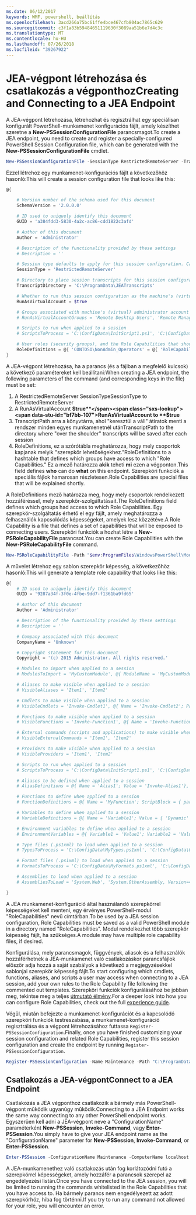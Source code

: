 ```yaml
---
ms.date: 06/12/2017
keywords: WMF, powershell, beállítás
ms.openlocfilehash: 3acd266a75bc61ffe4bce467cfb804ac7865c629
ms.sourcegitcommit: c3f1a83b59484651119630f3089aa51b6e7d4c3c
ms.translationtype: MT
ms.contentlocale: hu-HU
ms.lasthandoff: 07/26/2018
ms.locfileid: "39267922"
---
```

# <a name="creating-and-connecting-to-a-jea-endpoint"></a><span data-ttu-id="bf7bb-102">JEA-végpont létrehozása és csatlakozás a végponthoz</span><span class="sxs-lookup"><span data-stu-id="bf7bb-102">Creating and Connecting to a JEA Endpoint</span></span>

<span data-ttu-id="bf7bb-103">A JEA-végpont létrehozása, létrehozhat és regisztrálhat egy speciálisan konfigurált PowerShell-munkamenet konfigurációs fájlt, amely készíthet szeretne a **New-PSSessionConfigurationFile** parancsmagot.</span><span class="sxs-lookup"><span data-stu-id="bf7bb-103">To create a JEA endpoint, you need to create and register a specially-configured PowerShell Session Configuration file, which can be generated with the **New-PSSessionConfigurationFile** cmdlet.</span></span>

```powershell
New-PSSessionConfigurationFile -SessionType RestrictedRemoteServer -TranscriptDirectory "C:\ProgramData\JEATranscripts" -RunAsVirtualAccount -RoleDefinitions @{ 'CONTOSO\NonAdmin_Operators' = @{ RoleCapabilities = 'Maintenance' }} -Path "$env:ProgramData\JEAConfiguration\Demo.pssc"
```

<span data-ttu-id="bf7bb-104">Ezzel létrehoz egy munkamenet-konfigurációs fájlt a következőhöz hasonló:</span><span class="sxs-lookup"><span data-stu-id="bf7bb-104">This will create a session configuration file that looks like this:</span></span>

```powershell
@{

    # Version number of the schema used for this document
    SchemaVersion = '2.0.0.0'

    # ID used to uniquely identify this document
    GUID = 'a384fdd3-5830-4a2c-ac86-cdd1822c3afd'

    # Author of this document
    Author = 'Administrator'

    # Description of the functionality provided by these settings
    # Description = ''

    # Session type defaults to apply for this session configuration. Can be 'RestrictedRemoteServer' (recommended), 'Empty', or 'Default'
    SessionType = 'RestrictedRemoteServer'

    # Directory to place session transcripts for this session configuration
    TranscriptDirectory = 'C:\ProgramData\JEATranscripts'

    # Whether to run this session configuration as the machine's (virtual) administrator account
    RunAsVirtualAccount = $true

    # Groups associated with machine's (virtual) administrator account
    # RunAsVirtualAccountGroups = 'Remote Desktop Users', 'Remote Management Users'

    # Scripts to run when applied to a session
    # ScriptsToProcess = 'C:\ConfigData\InitScript1.ps1', 'C:\ConfigData\InitScript2.ps1'

    # User roles (security groups), and the Role Capabilities that should be applied to them when applied to a session
    RoleDefinitions = @{ 'CONTOSO\NonAdmin_Operators' = @{ 'RoleCapabilities' = 'Maintenance' } }
}
```

<span data-ttu-id="bf7bb-105">A JEA-végpont létrehozása, ha a parancs (és a fájlban a megfelelő kulcsok) a következő paramétereket kell beállítani:</span><span class="sxs-lookup"><span data-stu-id="bf7bb-105">When creating a JEA endpoint, the following parameters of the command (and corresponding keys in the file) must be set:</span></span>

1. <span data-ttu-id="bf7bb-106">A RestrictedRemoteServer SessionType</span><span class="sxs-lookup"><span data-stu-id="bf7bb-106">SessionType to RestrictedRemoteServer</span></span>
2. <span data-ttu-id="bf7bb-107">A RunAsVirtualAccount **$true**</span><span class="sxs-lookup"><span data-stu-id="bf7bb-107">RunAsVirtualAccount to **$true**</span></span>
3. <span data-ttu-id="bf7bb-108">TranscriptPath arra a könyvtárra, ahol "keresztül a váll" átiratok menti a rendszer minden egyes munkamenetnél után</span><span class="sxs-lookup"><span data-stu-id="bf7bb-108">TranscriptPath to the directory where "over the shoulder" transcripts will be saved after each session</span></span>
4. <span data-ttu-id="bf7bb-109">RoleDefinitions, ez a szórótábla meghatározza, hogy mely csoportok kapjanak melyik "szerepkör lehetőségekhez."</span><span class="sxs-lookup"><span data-stu-id="bf7bb-109">RoleDefinitions to a hashtable that defines which groups have access to which "Role Capabilities."</span></span> <span data-ttu-id="bf7bb-110">Ez a mező határozza **akik** teheti **mi** ezen a végponton.</span><span class="sxs-lookup"><span data-stu-id="bf7bb-110">This field defines **who** can do **what** on this endpoint.</span></span> <span data-ttu-id="bf7bb-111">Szerepköri funkciók a speciális fájlok hamarosan részletesen.</span><span class="sxs-lookup"><span data-stu-id="bf7bb-111">Role Capabilities are special files that will be explained shortly.</span></span>

<span data-ttu-id="bf7bb-112">A RoleDefinitions mező határozza meg, hogy mely csoportok rendelkezett hozzáféréssel, mely szerepkör-szolgáltatásait.</span><span class="sxs-lookup"><span data-stu-id="bf7bb-112">The RoleDefinitions field defines which groups had access to which Role Capabilities.</span></span> <span data-ttu-id="bf7bb-113">Egy szerepkör-szolgáltatás érhető el egy fájlt, amely meghatározza a felhasználók kapcsolódás képességeket, amelyek lesz közzétéve.</span><span class="sxs-lookup"><span data-stu-id="bf7bb-113">A Role Capability is a file that defines a set of capabilities that will be exposed to connecting users.</span></span>
<span data-ttu-id="bf7bb-114">Szerepköri funkciók a hozhat létre a **New-PSRoleCapabilityFile** parancsot.</span><span class="sxs-lookup"><span data-stu-id="bf7bb-114">You can create Role Capabilities with the **New-PSRoleCapabilityFile** command.</span></span>

```powershell
New-PSRoleCapabilityFile -Path "$env:ProgramFiles\WindowsPowerShell\Modules\DemoModule\RoleCapabilities\Maintenance.psrc"
```

<span data-ttu-id="bf7bb-115">A művelet létrehoz egy sablon szerepkör képesség, a következőhöz hasonló:</span><span class="sxs-lookup"><span data-stu-id="bf7bb-115">This will generate a template role capability that looks like this:</span></span>

```powershell
@{
    # ID used to uniquely identify this document
    GUID = '9287a34f-3f0e-4fbe-9dd7-f1361ba9fd65'

    # Author of this document
    Author = 'Administrator'

    # Description of the functionality provided by these settings
    # Description = ''

    # Company associated with this document
    CompanyName = 'Unknown'

    # Copyright statement for this document
    Copyright = '(c) 2015 Administrator. All rights reserved.'

    # Modules to import when applied to a session
    # ModulesToImport = 'MyCustomModule', @{ ModuleName = 'MyCustomModule'; ModuleVersion = '1.0.0.0'; GUID = '4d30d5f0-cb16-4898-812d-f20a6c596bdf' }

    # Aliases to make visible when applied to a session
    # VisibleAliases = 'Item1', 'Item2'

    # Cmdlets to make visible when applied to a session
    # VisibleCmdlets = 'Invoke-Cmdlet1', @{ Name = 'Invoke-Cmdlet2'; Parameters = @{ Name = 'Parameter1'; ValidateSet = 'Item1', 'Item2' }, @{ Name = 'Parameter2'; ValidatePattern = 'L*' } }

    # Functions to make visible when applied to a session
    # VisibleFunctions = 'Invoke-Function1', @{ Name = 'Invoke-Function2'; Parameters = @{ Name = 'Parameter1'; ValidateSet = 'Item1', 'Item2' }, @{ Name = 'Parameter2'; ValidatePattern = 'L*' } }

    # External commands (scripts and applications) to make visible when applied to a session
    # VisibleExternalCommands = 'Item1', 'Item2'

    # Providers to make visible when applied to a session
    # VisibleProviders = 'Item1', 'Item2'

    # Scripts to run when applied to a session
    # ScriptsToProcess = 'C:\ConfigData\InitScript1.ps1', 'C:\ConfigData\InitScript2.ps1'

    # Aliases to be defined when applied to a session
    # AliasDefinitions = @{ Name = 'Alias1'; Value = 'Invoke-Alias1'}, @{ Name = 'Alias2'; Value = 'Invoke-Alias2'}

    # Functions to define when applied to a session
    # FunctionDefinitions = @{ Name = 'MyFunction'; ScriptBlock = { param($MyInput) $MyInput } }

    # Variables to define when applied to a session
    # VariableDefinitions = @{ Name = 'Variable1'; Value = { 'Dynamic' + 'InitialValue' } }, @{ Name = 'Variable2'; Value = 'StaticInitialValue' }

    # Environment variables to define when applied to a session
    # EnvironmentVariables = @{ Variable1 = 'Value1'; Variable2 = 'Value2' }

    # Type files (.ps1xml) to load when applied to a session
    # TypesToProcess = 'C:\ConfigData\MyTypes.ps1xml', 'C:\ConfigData\OtherTypes.ps1xml'

    # Format files (.ps1xml) to load when applied to a session
    # FormatsToProcess = 'C:\ConfigData\MyFormats.ps1xml', 'C:\ConfigData\OtherFormats.ps1xml'

    # Assemblies to load when applied to a session
    # AssembliesToLoad = 'System.Web', 'System.OtherAssembly, Version=4.0.0.0, Culture=neutral, PublicKeyToken=b03f5f7f11d50a3a'

}
```

<span data-ttu-id="bf7bb-116">A JEA munkamenet-konfiguráció által használandó szerepkörrel képességeket kell menteni, egy érvényes PowerShell-modul "RoleCapabilities" nevű címtárban.</span><span class="sxs-lookup"><span data-stu-id="bf7bb-116">To be used by a JEA session configuration, Role Capabilities must be saved as a valid PowerShell module in a directory named "RoleCapabilities".</span></span> <span data-ttu-id="bf7bb-117">Modul rendelkezhet több szerepkör képesség fájlt, ha szükséges.</span><span class="sxs-lookup"><span data-stu-id="bf7bb-117">A module may have multiple role capability files, if desired.</span></span>

<span data-ttu-id="bf7bb-118">Konfigurálása, mely parancsmagok, függvények, aliasok és a felhasználók hozzáférhetnek a JEA-munkamenet való csatlakozáskor parancsfájlok először adja hozzá a saját szabályok a következő a megjegyzésekkel sablonjai szerepkör képesség fájlt.</span><span class="sxs-lookup"><span data-stu-id="bf7bb-118">To start configuring which cmdlets, functions, aliases, and scripts a user may access when connecting to a JEA session, add your own rules to the Role Capability file following the commented out templates.</span></span> <span data-ttu-id="bf7bb-119">Szerepköri funkciók konfigurálásához be jobban meg, tekintse meg a teljes [útmutató élmény](http://aka.ms/JEA).</span><span class="sxs-lookup"><span data-stu-id="bf7bb-119">For a deeper look into how you can configure Role Capabilities, check out the full [experience guide](http://aka.ms/JEA).</span></span>

<span data-ttu-id="bf7bb-120">Végül, miután befejezte a munkamenet-konfigurációt és a kapcsolódó szerepköri funkciók testreszabása, a munkamenet-konfiguráció regisztrálása és a végpont létrehozásához futtassa `Register-PSSessionConfiguration`.</span><span class="sxs-lookup"><span data-stu-id="bf7bb-120">Finally, once you have finished customizing your session configuration and related Role Capabilities, register this session configuration and create the endpoint by running `Register-PSSessionConfiguration`.</span></span>

```powershell
Register-PSSessionConfiguration -Name Maintenance -Path "C:\ProgramData\JEAConfiguration\Demo.pssc"
```

## <a name="connect-to-a-jea-endpoint"></a><span data-ttu-id="bf7bb-121">Csatlakozás a JEA-végpont</span><span class="sxs-lookup"><span data-stu-id="bf7bb-121">Connect to a JEA Endpoint</span></span>

<span data-ttu-id="bf7bb-122">Csatlakozás a JEA végponthoz csatlakozik a bármely más PowerShell-végpont működik ugyanúgy működik.</span><span class="sxs-lookup"><span data-stu-id="bf7bb-122">Connecting to a JEA Endpoint works the same way connecting to any other PowerShell endpoint works.</span></span>
<span data-ttu-id="bf7bb-123">Egyszerűen kell adni a JEA-végpont neve a "ConfigurationName" paraméterként **New-PSSession**, **Invoke-Command**, vagy **Enter-PSSession**.</span><span class="sxs-lookup"><span data-stu-id="bf7bb-123">You simply have to give your JEA endpoint name as the "ConfigurationName" parameter for **New-PSSession**, **Invoke-Command**, or **Enter-PSSession**.</span></span>

```powershell
Enter-PSSession -ConfigurationName Maintenance -ComputerName localhost
```

<span data-ttu-id="bf7bb-124">A JEA-munkamenethez való csatlakozás után fog korlátozódni futó a szerepkörrel képességeket, amely hozzáfér a parancsok szerepel az engedélyezési listán.</span><span class="sxs-lookup"><span data-stu-id="bf7bb-124">Once you have connected to the JEA session, you will be limited to running the commands whitelisted in the Role Capabilities that you have access to.</span></span> <span data-ttu-id="bf7bb-125">Ha bármely parancs nem engedélyezett az adott szerepkörhöz, hiba fog történni.</span><span class="sxs-lookup"><span data-stu-id="bf7bb-125">If you try to run any command not allowed for your role, you will encounter an error.</span></span>